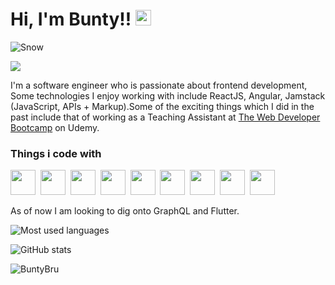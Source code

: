 <h1>Hi, I'm Bunty!! <img src="https://media.giphy.com/media/hvRJCLFzcasrR4ia7z/giphy.gif" width="25px"></h1>

![Snow](https://lh3.googleusercontent.com/-RSlXhRANFWs/YAaFhs58NUI/AAAAAAAANIY/NvLiCx2byPALODy_ouLi8mhUBr0oDG-IACK8BGAsYHg/s0/2021-01-18.jpg)

<p align="left">
    <a  target="_blank" href="https://www.linkedin.com/in/divyanshu-kr-dubey/">
        <img src="https://img.shields.io/badge/%20-Divyanshu Kumar-black?color=14171A&labelColor=0e76a8&logo=linkedin&logoColor=ffffff" />
    </a>
</p>

I'm a software engineer who is passionate about frontend development, Some technologies I enjoy working with include ReactJS, Angular, Jamstack (JavaScript, APIs + Markup).Some of the exciting things which I did in the past include that of working as a Teaching Assistant at <a href='https://www.udemy.com/course/the-web-developer-bootcamp/'>The Web Developer Bootcamp</a> on Udemy.

<h3>Things i code with</h3>

<!-- in your body -->
<i class="devicon-react-original colored"></i>
<span><img src="https://cdn.jsdelivr.net/gh/devicons/devicon@latest/icons/html5/html5-plain.svg" width="40px"></span>&nbsp;
<span><img src="https://cdn.jsdelivr.net/gh/devicons/devicon@latest/icons/css3/css3-plain.svg" width="40px"></span>&nbsp;
<span><img src="https://cdn.jsdelivr.net/gh/devicons/devicon@latest/icons/javascript/javascript-original.svg" width="40px"></span>&nbsp;
<span><img src="https://cdn.jsdelivr.net/gh/devicons/devicon@latest/icons/git/git-original.svg" width="40px"></span>&nbsp;
<span><img src="https://cdn.jsdelivr.net/gh/devicons/devicon@latest/icons/typescript/typescript-plain.svg" width="40px"></span>&nbsp;
<span><img src="https://cdn.jsdelivr.net/gh/devicons/devicon@latest/icons/angularjs/angularjs-plain.svg" width="40px"></span>&nbsp;
<span><img src="https://cdn.jsdelivr.net/gh/devicons/devicon@v2.12.0/icons/react/react-original-wordmark.svg" width="40px"></span>&nbsp;
<span><img src="https://cdn.jsdelivr.net/gh/devicons/devicon@v2.12.0/icons/redux/redux-original.svg" width="40px"></span>&nbsp;
<span><img src="https://cdn.jsdelivr.net/gh/devicons/devicon@v2.12.0/icons/tailwindcss/tailwindcss-plain.svg" width="40px"></span>&nbsp;




As of now I am looking to dig onto GraphQL and Flutter.

<p align="left"><img src="https://github-readme-stats.vercel.app/api/top-langs/?username=BuntyBru&layout=compact&hide=makefile&theme=prussian" alt="Most used languages" /></p>

<p align="left"><img src="https://github-readme-stats.vercel.app/api?username=BuntyBru&show_icons=true&hide=issues,contribs&count_private=true&theme=prussian" alt="GitHub stats" /></p>

<p align="left"><img src="https://github-readme-streak-stats.herokuapp.com/?user=BuntyBru&theme=prussian" alt="BuntyBru" /></p>

